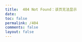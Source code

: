 ```yaml
---
title:  404 Not Found：该页无法显示
date: 
toc: false
permalink: /404
comments: false
layout: false
---
```


<!DOCTYPE html>
<html>
    <head>
        <meta http-equiv="Content-Type" content="text/html;charset=utf-8">
        <script type="text/javascript" src="http://www.qq.com/404/search_children.js" charset="utf-8" homePageUrl="http://zauruso.com" homePageName="回到首页"></script>
    </head>
    <body>
    </body>
</html>

